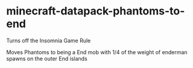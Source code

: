 # minecraft-datapack-phantoms-to-end

Turns off the Insomnia Game Rule

Moves Phantoms to being a End mob with 1/4 of the weight of
enderman spawns on the outer End islands

